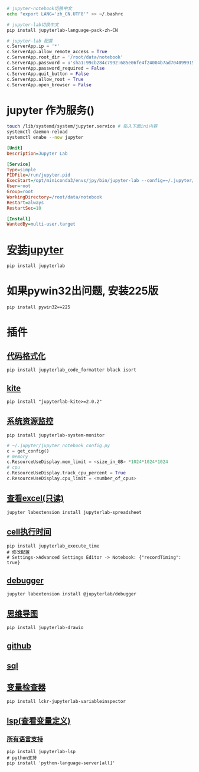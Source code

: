 ```bash
# jupyter-notebook切换中文
echo "export LANG='zh_CN.UTF8'" >> ~/.bashrc

# jupyter-lab切换中文
pip install jupyterlab-language-pack-zh-CN
```



```python
# jupyter-lab 配置
c.ServerApp.ip = '*'
c.ServerApp.allow_remote_access = True
c.ServerApp.root_dir = '/root/data/notebook'
c.ServerApp.password = u'sha1:99cb284c7992:685e06fe4f24004b7ad704099915d8e840f7e564' # 117788
c.ServerApp.password_required = False
c.ServerApp.quit_button = False
c.ServerApp.allow_root = True
c.ServerApp.open_browser = False
```

# jupyter 作为服务()
```bash
touch /lib/systemd/system/jupyter.service # 贴入下面ini内容
systemctl daemon-reload
systemctl enabe --now jupyter
```
```ini
[Unit]
Description=Jupyter Lab

[Service]
Type=simple
PIDFile=/run/jupyter.pid
ExecStart=/opt/miniconda3/envs/jpy/bin/jupyter-lab --config=~/.jupyter/jupyter_lab_config.py
User=root
Group=root
WorkingDirectory=/root/data/notebook
Restart=always
RestartSec=10

[Install]
WantedBy=multi-user.target
```

# [安装jupyter](https://lyric.im/c/the-craft-of-selfteaching/T-appendix.jupyter-installation-and-setup)
```shell
pip install jupyterlab
```

# 如果pywin32出问题, 安装225版
```shell
pip install pywin32==225
```

# 插件

## [代码格式化](https://github.com/ryantam626/jupyterlab_code_formatter)
```shell
pip install jupyterlab_code_formatter black isort
```

## [kite](https://github.com/kiteco/jupyterlab-kite)
```shell
pip install "jupyterlab-kite>=2.0.2"
```

## [系统资源监控](https://github.com/jtpio/jupyterlab-system-monitor)
```shell
pip install jupyterlab-system-monitor
```
```python
# ~/.jupyter/jupyter_notebook_config.py
c = get_config()
# memory
c.ResourceUseDisplay.mem_limit = <size_in_GB> *1024*1024*1024
# cpu
c.ResourceUseDisplay.track_cpu_percent = True
c.ResourceUseDisplay.cpu_limit = <number_of_cpus>
```

## [查看excel(只读)](https://github.com/quigleyj97/jupyterlab-spreadsheet)
```shell
jupyter labextension install jupyterlab-spreadsheet
```

## [cell执行时间](https://github.com/deshaw/jupyterlab-execute-time)
```shell
pip install jupyterlab_execute_time
# 修改配置
# Settings->Advanced Settings Editor -> Notebook: {"recordTiming": true}
```
## [debugger](https://github.com/jupyterlab/debugger)
```shell
jupyter labextension install @jupyterlab/debugger
```

## [思维导图](https://github.com/QuantStack/jupyterlab-drawio)
```shell
pip install jupyterlab-drawio
```
## [github](https://github.com/jupyterlab/jupyterlab-github)

## [sql](https://github.com/pbugnion/jupyterlab-sql)

## [变量检查器](https://github.com/lckr/jupyterlab-variableInspector)
```shell
pip install lckr-jupyterlab-variableinspector
```

## [lsp(查看变量定义)](https://github.com/krassowski/jupyterlab-lsp)
### [所有语言支持](https://jupyterlab-lsp.readthedocs.io/en/latest/Language%20Servers.html)
```shell
pip install jupyterlab-lsp
# python支持
pip install 'python-language-server[all]'
```
